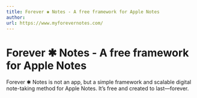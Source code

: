 ```yaml
---
title: Forever ✱ Notes - A free framework for Apple Notes
author: 
url: https://www.myforevernotes.com/
---
```

# Forever ✱ Notes - A free framework for Apple Notes

Forever ✱ Notes is not an app, but a simple framework and scalable digital note-taking method for Apple Notes.  It’s free and created to last—forever. 

